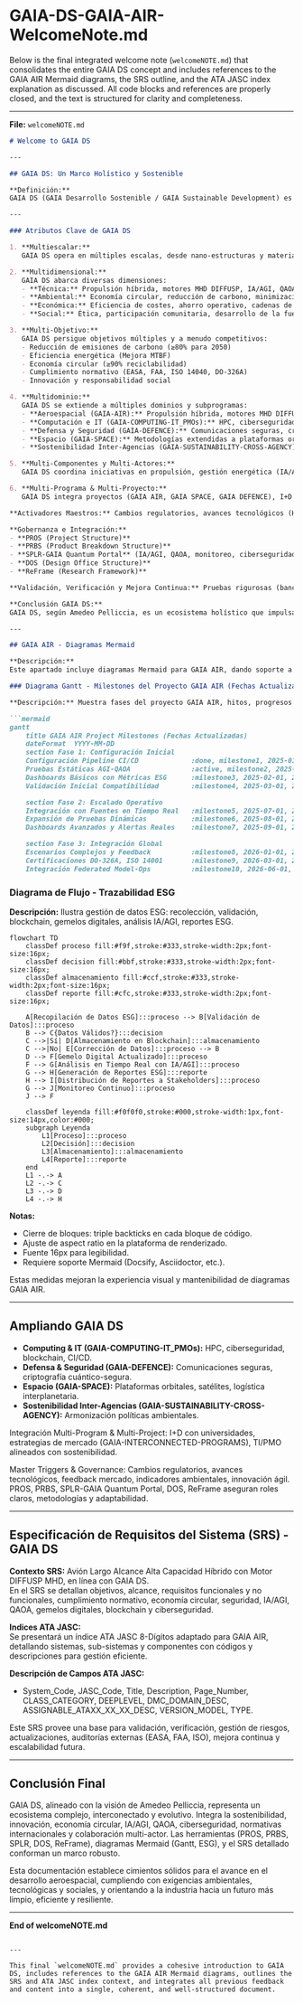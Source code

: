 # GAIA-DS-GAIA-AIR-WelcomeNote.md

Below is the final integrated welcome note (`welcomeNOTE.md`) that consolidates the entire GAIA DS concept and includes references to the GAIA AIR Mermaid diagrams, the SRS outline, and the ATA JASC index explanation as discussed. All code blocks and references are properly closed, and the text is structured for clarity and completeness.

---

**File:** `welcomeNOTE.md`

```markdown
# Welcome to GAIA DS

---

## GAIA DS: Un Marco Holístico y Sostenible

**Definición:**  
GAIA DS (GAIA Desarrollo Sostenible / GAIA Sustainable Development) es un marco pionero diseñado para abordar desafíos complejos e interconectados en sectores como la aeronáutica, la sostenibilidad, la energía, la defensa, la informática y la colaboración interinstitucional. Concebido por Amedeo Pelliccia, GAIA DS trasciende los límites tradicionales de los proyectos para adoptar un enfoque de sistemas-de-sistemas, combinando innovación tecnológica, responsabilidad ambiental y compromiso social.

---

### Atributos Clave de GAIA DS

1. **Multiescalar:**  
   GAIA DS opera en múltiples escalas, desde nano-estructuras y materiales avanzados hasta metas globales de sostenibilidad. Integra impactos comunitarios, consideraciones regionales, normativas nacionales y objetivos climáticos internacionales.

2. **Multidimensional:**  
   GAIA DS abarca diversas dimensiones:  
   - **Técnica:** Propulsión híbrida, motores MHD DIFFUSP, IA/AGI, QAOA, gemelos digitales, IoT.  
   - **Ambiental:** Economía circular, reducción de carbono, minimización de residuos, alta reciclabilidad.  
   - **Económica:** Eficiencia de costes, ahorro operativo, cadenas de suministro estables, competitividad.  
   - **Social:** Ética, participación comunitaria, desarrollo de la fuerza laboral, colaboración con universidades y ONG.

3. **Multi-Objetivo:**  
   GAIA DS persigue objetivos múltiples y a menudo competitivos:  
   - Reducción de emisiones de carbono (≥80% para 2050)  
   - Eficiencia energética (Mejora MTBF)  
   - Economía circular (≥90% reciclabilidad)  
   - Cumplimiento normativo (EASA, FAA, ISO 14040, DO-326A)  
   - Innovación y responsabilidad social

4. **Multidominio:**  
   GAIA DS se extiende a múltiples dominios y subprogramas:  
   - **Aeroespacial (GAIA-AIR):** Propulsión híbrida, motores MHD DIFFUSP, materiales avanzados, aviación sostenible, gestión ESG.  
   - **Computación e IT (GAIA-COMPUTING-IT_PMOs):** HPC, ciberseguridad, blockchain, CI/CD.  
   - **Defensa y Seguridad (GAIA-DEFENCE):** Comunicaciones seguras, criptografía cuántico-segura.  
   - **Espacio (GAIA-SPACE):** Metodologías extendidas a plataformas orbitales.  
   - **Sostenibilidad Inter-Agencias (GAIA-SUSTAINABILITY-CROSS-AGENCY):** Armonización de políticas medioambientales.

5. **Multi-Componentes y Multi-Actores:**  
   GAIA DS coordina iniciativas en propulsión, gestión energética (IA/AGI, QAOA), mantenimiento predictivo, economía circular (DfD, blockchain), seguridad (AES-256, DO-326A).

6. **Multi-Programa & Multi-Proyecto:**  
   GAIA DS integra proyectos (GAIA AIR, GAIA SPACE, GAIA DEFENCE), I+D con universidades, y funciones TI/PMO, alineando metas sostenibles e innovadoras.

**Activadores Maestros:** Cambios regulatorios, avances tecnológicos (H₂, QAOA, composites), feedback de stakeholders, indicadores ambientales, ciclos ágiles (CI/CD).

**Gobernanza e Integración:**  
- **PROS (Project Structure)**  
- **PRBS (Product Breakdown Structure)**  
- **SPLR-GAIA Quantum Portal** (IA/AGI, QAOA, monitoreo, ciberseguridad)  
- **DOS (Design Office Structure)**  
- **ReFrame (Research Framework)**

**Validación, Verificación y Mejora Continua:** Pruebas rigurosas (banco, CFD/EM), auditorías externas, mejora continua, documentación S1000D, formación robusta.

**Conclusión GAIA DS:**  
GAIA DS, según Amedeo Pelliccia, es un ecosistema holístico que impulsa la sostenibilidad e innovación aeroespacial, alineando objetivos ambientales, avances tecnológicos, economía circular y cumplimiento normativo. Prepara el camino hacia una industria aeroespacial más limpia, eficiente, resiliente y globalmente conectada.

---

## GAIA AIR - Diagramas Mermaid

**Descripción:**  
Este apartado incluye diagramas Mermaid para GAIA AIR, dando soporte a la toma de decisiones, gestión ESG y transparencia operativa.

### Diagrama Gantt - Milestones del Proyecto GAIA AIR (Fechas Actualizadas)

**Descripción:** Muestra fases del proyecto GAIA AIR, hitos, progresos y dependencias.

```mermaid
gantt
    title GAIA AIR Project Milestones (Fechas Actualizadas)
    dateFormat  YYYY-MM-DD
    section Fase 1: Configuración Inicial
    Configuración Pipeline CI/CD             :done, milestone1, 2025-01-01, 2025-03-15
    Pruebas Estáticas AGI-QAOA               :active, milestone2, 2025-01-15, 2025-04-15
    Dashboards Básicos con Métricas ESG      :milestone3, 2025-02-01, 2025-05-01
    Validación Inicial Compatibilidad        :milestone4, 2025-03-01, 2025-06-01

    section Fase 2: Escalado Operativo
    Integración con Fuentes en Tiempo Real   :milestone5, 2025-07-01, 2025-09-15
    Expansión de Pruebas Dinámicas           :milestone6, 2025-08-01, 2025-11-01
    Dashboards Avanzados y Alertas Reales    :milestone7, 2025-09-01, 2025-12-15

    section Fase 3: Integración Global
    Escenarios Complejos y Feedback          :milestone8, 2026-01-01, 2026-06-01
    Certificaciones DO-326A, ISO 14001       :milestone9, 2026-03-01, 2026-09-01
    Integración Federated Model-Ops          :milestone10, 2026-06-01, 2026-12-01
```

### Diagrama de Flujo - Trazabilidad ESG

**Descripción:** Ilustra gestión de datos ESG: recolección, validación, blockchain, gemelos digitales, análisis IA/AGI, reportes ESG.

```mermaid
flowchart TD
    classDef proceso fill:#f9f,stroke:#333,stroke-width:2px;font-size:16px;
    classDef decision fill:#bbf,stroke:#333,stroke-width:2px;font-size:16px;
    classDef almacenamiento fill:#ccf,stroke:#333,stroke-width:2px;font-size:16px;
    classDef reporte fill:#cfc,stroke:#333,stroke-width:2px;font-size:16px;

    A[Recopilación de Datos ESG]:::proceso --> B[Validación de Datos]:::proceso
    B --> C{Datos Válidos?}:::decision
    C -->|Sí| D[Almacenamiento en Blockchain]:::almacenamiento
    C -->|No| E[Corrección de Datos]:::proceso --> B
    D --> F[Gemelo Digital Actualizado]:::proceso
    F --> G[Análisis en Tiempo Real con IA/AGI]:::proceso
    G --> H[Generación de Reportes ESG]:::reporte
    H --> I[Distribución de Reportes a Stakeholders]:::proceso
    G --> J[Monitoreo Continuo]:::proceso
    J --> F

    classDef leyenda fill:#f0f0f0,stroke:#000,stroke-width:1px,font-size:14px,color:#000;
    subgraph Leyenda
        L1[Proceso]:::proceso
        L2[Decisión]:::decision
        L3[Almacenamiento]:::almacenamiento
        L4[Reporte]:::reporte
    end
    L1 -.-> A
    L2 -.-> C
    L3 -.-> D
    L4 -.-> H
```

**Notas:**  
- Cierre de bloques: triple backticks en cada bloque de código.  
- Ajuste de aspect ratio en la plataforma de renderizado.  
- Fuente 16px para legibilidad.  
- Requiere soporte Mermaid (Docsify, Asciidoctor, etc.).

Estas medidas mejoran la experiencia visual y mantenibilidad de diagramas GAIA AIR.

---

## Ampliando GAIA DS

- **Computing & IT (GAIA-COMPUTING-IT_PMOs):** HPC, ciberseguridad, blockchain, CI/CD.  
- **Defensa & Seguridad (GAIA-DEFENCE):** Comunicaciones seguras, criptografía cuántico-segura.  
- **Espacio (GAIA-SPACE):** Plataformas orbitales, satélites, logística interplanetaria.  
- **Sostenibilidad Inter-Agencias (GAIA-SUSTAINABILITY-CROSS-AGENCY):** Armonización políticas ambientales.

Integración Multi-Program & Multi-Project: I+D con universidades, estrategias de mercado (GAIA-INTERCONNECTED-PROGRAMS), TI/PMO alineados con sostenibilidad.

Master Triggers & Governance: Cambios regulatorios, avances tecnológicos, feedback mercado, indicadores ambientales, innovación ágil. PROS, PRBS, SPLR-GAIA Quantum Portal, DOS, ReFrame aseguran roles claros, metodologías y adaptabilidad.

---

## Especificación de Requisitos del Sistema (SRS) - GAIA DS

**Contexto SRS:** Avión Largo Alcance Alta Capacidad Híbrido con Motor DIFFUSP MHD, en línea con GAIA DS.  
En el SRS se detallan objetivos, alcance, requisitos funcionales y no funcionales, cumplimiento normativo, economía circular, seguridad, IA/AGI, QAOA, gemelos digitales, blockchain y ciberseguridad.

**Indices ATA JASC:**  
Se presentará un índice ATA JASC 8-Dígitos adaptado para GAIA AIR, detallando sistemas, sub-sistemas y componentes con códigos y descripciones para gestión eficiente.

**Descripción de Campos ATA JASC:**  
- System_Code, JASC_Code, Title, Description, Page_Number, CLASS_CATEGORY, DEEPLEVEL, DMC_DOMAIN_DESC, ASSIGNABLE_ATAXX_XX_XX_DESC, VERSION_MODEL, TYPE.

Este SRS provee una base para validación, verificación, gestión de riesgos, actualizaciones, auditorías externas (EASA, FAA, ISO), mejora continua y escalabilidad futura.

---

## Conclusión Final

GAIA DS, alineado con la visión de Amedeo Pelliccia, representa un ecosistema complejo, interconectado y evolutivo. Integra la sostenibilidad, innovación, economía circular, IA/AGI, QAOA, ciberseguridad, normativas internacionales y colaboración multi-actor. Las herramientas (PROS, PRBS, SPLR, DOS, ReFrame), diagramas Mermaid (Gantt, ESG), y el SRS detallado conforman un marco robusto.

Esta documentación establece cimientos sólidos para el avance en el desarrollo aeroespacial, cumpliendo con exigencias ambientales, tecnológicas y sociales, y orientando a la industria hacia un futuro más limpio, eficiente y resiliente.

---

**End of welcomeNOTE.md**
```

---

This final `welcomeNOTE.md` provides a cohesive introduction to GAIA DS, includes references to the GAIA AIR Mermaid diagrams, outlines the SRS and ATA JASC index context, and integrates all previous feedback and content into a single, coherent, and well-structured document.
